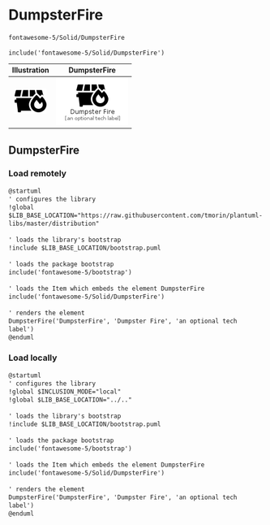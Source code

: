 # DumpsterFire


```text
fontawesome-5/Solid/DumpsterFire
```

```text
include('fontawesome-5/Solid/DumpsterFire')
```



| Illustration | DumpsterFire |
| :---: | :---: |
| ![illustration for Illustration](../../fontawesome-5/Solid/DumpsterFire.png) | ![illustration for DumpsterFire](../../fontawesome-5/Solid/DumpsterFire.Local.png) |




## DumpsterFire

### Load remotely
```plantuml
@startuml
' configures the library
!global $LIB_BASE_LOCATION="https://raw.githubusercontent.com/tmorin/plantuml-libs/master/distribution"

' loads the library's bootstrap
!include $LIB_BASE_LOCATION/bootstrap.puml

' loads the package bootstrap
include('fontawesome-5/bootstrap')

' loads the Item which embeds the element DumpsterFire
include('fontawesome-5/Solid/DumpsterFire')

' renders the element
DumpsterFire('DumpsterFire', 'Dumpster Fire', 'an optional tech label')
@enduml
```

### Load locally
```plantuml
@startuml
' configures the library
!global $INCLUSION_MODE="local"
!global $LIB_BASE_LOCATION="../.."

' loads the library's bootstrap
!include $LIB_BASE_LOCATION/bootstrap.puml

' loads the package bootstrap
include('fontawesome-5/bootstrap')

' loads the Item which embeds the element DumpsterFire
include('fontawesome-5/Solid/DumpsterFire')

' renders the element
DumpsterFire('DumpsterFire', 'Dumpster Fire', 'an optional tech label')
@enduml
```

